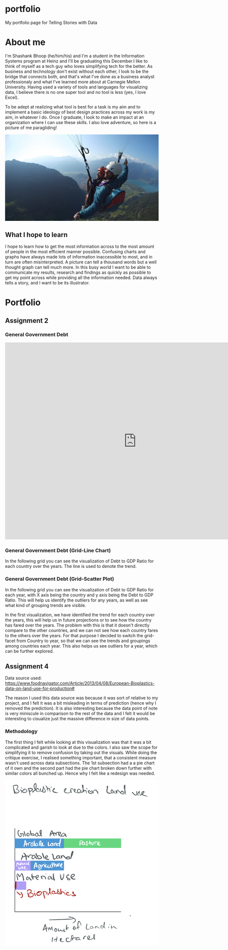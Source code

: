 # portfolio
My portfolio page for Telling Stories with Data


# About me
I'm Shashank Bhoop (he/him/his) and I'm a student in the Information Systems program at Heinz and I'll be graduating this December.I like to think of myself as a tech guy who loves simplifying tech for the better. As business and technology don't exist without each other, I look to be the bridge that connects both, and that's what I've done as a business analyst professionaly and what I've learned more about at Carnegie Mellon University. Having used a variety of tools and languages for visualizing data, I believe there is no one super tool and no tool is less (yes, I love Excel). 

To be adept at realizing what tool is best for a task is my aim and to implement a basic ideology of best design practices across my work is my aim, in whatever I do. Once I graduate, I look to make an impact at an organization where I can use these skills. I also love adventure, so here is a picture of me paragliding!

![Shashank Bhoop](DSCN3210.JPG)


## What I hope to learn
I hope to learn how to get the most information across to the most amount of people in the most efficient manner possible. Confusing charts and graphs have always made lots of information inaccessible to most, and in turn are often misinterpreted. A picture can tell a thousand words but a well thought graph can tell much more. In this busy world I want to be able to communicate my results, research and findings as quickly as possible to get my point across while providing all the information needed. Data always tells a story, and I want to be its illustrator.

# Portfolio

## Assignment 2
### General Government Debt
<iframe src="https://data.oecd.org/chart/69Hy" width="860" height="645" style="border: 0" mozallowfullscreen="true" webkitallowfullscreen="true" allowfullscreen="true"><a href="https://data.oecd.org/chart/69Hy" target="_blank">OECD Chart: General government debt, Total, % of GDP, Annual, 2017</a></iframe>

### General Government Debt (Grid-Line Chart)

In the following grid you can see the visualization of Debt to GDP Ratio for each country over the years. The line is used to denote the trend.
<div class="flourish-embed flourish-chart" data-src="visualisation/4284880"><script src="https://public.flourish.studio/resources/embed.js"></script></div>

### General Government Debt (Grid-Scatter Plot)

In the following grid you can see the visualization of Debt to GDP Ratio for each year, with X axis being the country and y axis being the Debt to GDP Ratio. This will help us identify the outliers for any years, as well as see what kind of grouping trends are visible.

<div class="flourish-embed flourish-scatter" data-src="visualisation/4285536"><script src="https://public.flourish.studio/resources/embed.js"></script></div>


In the first visualization, we have identified the trend for each country over the years, this will help us in future projections or to see how the country has fared over the years. The problem with this is that it doesn't directly compare to the other countries, and we can not see how each country fares to the others over the years. For that purpose I decided to switch the grid-facet from Country to year, so that we can see the trends and groupings among countries each year. This also helps us see outliers for a year, which can be further explored.


## Assignment 4

Data source used:
https://www.foodnavigator.com/Article/2013/04/08/European-Bioplastics-data-on-land-use-for-production#

The reason I used this data source was because it was sort of relative to my project, and I felt it was a bit misleading in terms of prediction (hence why I removed the prediction). It is also interesting because the data point of note is very miniscule in comparison to the rest of the data and I felt it would be interesting to cisualize just the massive difference in size of data points. 

### Methodology

The first thing I felt while looking at this visualization was that it was a bit complicated and garish to look at due to the colors. I also saw the scope for simplifying it to remove confusion by taking out the visuals. While doing the critique exercise, I realised something important, that a consistent measure wasn't used across data subsections. The 1st subsection had a a pie chart of it own and the second part had the pie chart broken down further with similar colors all bunched up. Hence why I felt like a redesign was needed. 


![Wireframe](Wireframe.png)


